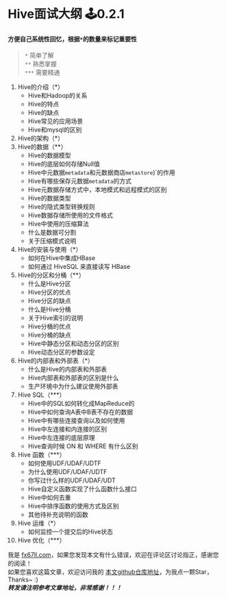 # Hive面试大纲 🕹️0.2.1

#### 方便自己系统性回忆，根据`*`的数量来标记重要性
> `*` 简单了解  
> `**` 熟悉掌握  
> `***` 需要精通  

1. Hive的介绍（*）  
	+ Hive和Hadoop的关系  
	+ Hive的特点  
	+ Hive的缺点  
	+ Hive常见的应用场景  
	+ Hive和mysql的区别  
2. Hive的架构（*） 
3. Hive的数据（**）  
	+ Hive的数据模型  
	+ Hive的底层如何存储Null值  
	+ Hive中元数据`metadata`和元数据商店`metastore`)`的作用  
	+ Hive有哪些保存元数据`metadata`的方式  
	+ Hive元数据存储方式中，本地模式和远程模式的区别  
	+ Hive的数据类型  
	+ Hive的隐式类型转换规则  
	+ Hive数据存储所使用的文件格式  
	+ Hive中使用的压缩算法  
	+ 什么是数据可分割  
	+ 关于压缩模式说明  
4. Hive的安装与使用（*）  
	+ 如何在Hive中集成HBase  
	+ 如何通过 HiveSQL 来直接读写 HBase  
5. Hive的分区和分桶（**）  
	+ 什么是Hive分区  
	+ Hive分区的优点  
	+ Hive分区的缺点  
	+ 什么是Hive分桶  
	+ 关于Hive索引的说明  
	+ Hive分桶的优点  
	+ Hive分桶的缺点  
	+ Hive中静态分区和动态分区的区别  
	+ Hive动态分区的参数设定  
6. Hive的内部表和外部表（*）  
	+ 什么是Hive的内部表和外部表  
	+ Hive内部表和外部表的区别是什么  
	+ 生产环境中为什么建议使用外部表  
7. Hive SQL（***）  
	+ Hive中的SQL如何转化成MapReduce的  
	+ Hive中如何查询A表中B表不存在的数据  
	+ Hive中有哪些连接查询以及如何使用  
	+ Hive中左连接和内连接的区别  
	+ Hive中左连接的底层原理  
	+ Hive查询时候 ON 和 WHERE 有什么区别  
8. Hive 函数（***）  
	+ 如何使用UDF/UDAF/UDTF  
	+ 为什么使用UDF/UDAF/UDTF  
	+ 你写过什么样的UDF/UDAF/UDT  
	+ Hive自定义函数实现了什么函数什么接口   
	+ Hive中如何去重  
	+ Hive中排序函数的使用方式及区别  
	+ 其他待补充说明的函数  
9. Hive 运维（*）  
	+ 如何监控一个提交后的Hive状态  
10. Hive 优化（***）  


我是 [fx67ll.com](https://fx67ll.com)，如果您发现本文有什么错误，欢迎在评论区讨论指正，感谢您的阅读！  
如果您喜欢这篇文章，欢迎访问我的 [本文github仓库地址](https://github.com/fx67ll/fx67llBigData/blob/main/interview/hive/hive-list.md)，为我点一颗Star，Thanks~ :)  
***转发请注明参考文章地址，非常感谢！！！***